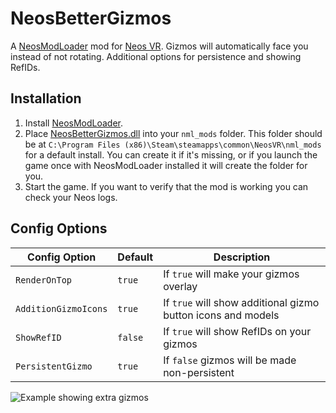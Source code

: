 # NeosBetterGizmos

A [NeosModLoader](https://github.com/neos-modding-group/NeosModLoader) mod for [Neos VR](https://neos.com/). Gizmos will automatically face you instead of not rotating. Additional options for persistence and showing RefIDs.

## Installation
1. Install [NeosModLoader](https://github.com/neos-modding-group/NeosModLoader).
1. Place [NeosBetterGizmos.dll](https://github.com/XDelta/NeosBetterGizmos/releases/latest/download/NeosBetterGizmos.dll) into your `nml_mods` folder. This folder should be at `C:\Program Files (x86)\Steam\steamapps\common\NeosVR\nml_mods` for a default install. You can create it if it's missing, or if you launch the game once with NeosModLoader installed it will create the folder for you.
1. Start the game. If you want to verify that the mod is working you can check your Neos logs.

## Config Options

| Config Option     | Default | Description |
| ------------------ | ------- | ----------- |
| `RenderOnTop` | `true` | If `true` will make your gizmos overlay |
| `AdditionGizmoIcons` | `true` | If `true` will show additional gizmo button icons and models |
| `ShowRefID` | `false` | If `true` will show RefIDs on your gizmos |
| `PersistentGizmo` | `true` | If `false` gizmos will be made non-persistent |

![Example showing extra gizmos](https://github.com/XDelta/NeosBetterGizmos/assets/7883807/d1959b9d-ff42-4629-ac9c-4e5bd18e867d)
